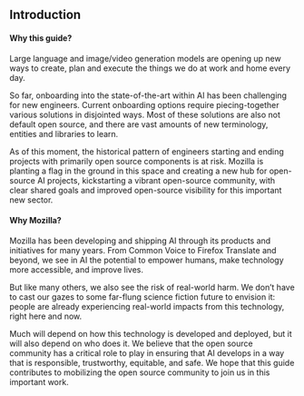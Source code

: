 ## Introduction

#### Why this guide? 
Large language and image/video generation models are opening up new ways to create, plan and execute the things we do at work and home every day. 

So far, onboarding into the state-of-the-art within AI has been challenging for new engineers. Current onboarding options require piecing-together various solutions in disjointed ways. Most of these solutions are also not default open source, and there are vast amounts of new terminology, entities and libraries to learn.

As of this moment, the historical pattern of engineers starting and ending projects with primarily open source components is at risk. Mozilla is planting a flag in the ground in this space and creating a new hub for open-source AI projects, kickstarting a vibrant open-source community, with clear shared goals and improved open-source visibility for this important new sector.

#### Why Mozilla?
Mozilla has been developing and shipping AI through its products and initiatives for many years. From Common Voice to Firefox Translate and beyond, we see in AI the potential to empower humans, make technology more accessible, and improve lives.

But like many others, we also see the risk of real-world harm. We don’t have to cast our gazes to some far-flung science fiction future to envision it: people are already experiencing real-world impacts from this technology, right here and now.

Much will depend on how this technology is developed and deployed, but it will also depend on who does it. We believe that the open source community has a critical role to play in ensuring that AI develops in a way that is responsible, trustworthy, equitable, and safe. We hope that this guide contributes to mobilizing the open source community to join us in this important work.
